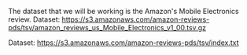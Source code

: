 The dataset that we will be working is the Amazon's Mobile Electronics review.
Dataset: https://s3.amazonaws.com/amazon-reviews-pds/tsv/amazon_reviews_us_Mobile_Electronics_v1_00.tsv.gz

Dataset: https://s3.amazonaws.com/amazon-reviews-pds/tsv/index.txt
